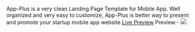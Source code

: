 App-Plus is a very clean Landing Page Template for Mobile App. Well organized and very easy to customize, App-Plus is better way to present and promote your startup mobile app website
<a href="http://app-plus.themefisher.com">Live Preview</a>
Preview:-
<img src="https://cloud.githubusercontent.com/assets/10640964/5987673/767dce82-a962-11e4-9859-74630cc59a7d.png" />

